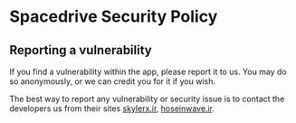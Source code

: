 # Spacedrive Security Policy

## Reporting a vulnerability

If you find a vulnerability within the app, please report it to us. You may do so anonymously, or we can credit you for it if you wish.

The best way to report any vulnerability or security issue is to contact the developers us from their sites [skylerx.ir](https://skylerx.ir), [hoseinwave.ir](https://hoseinwave.ir).
